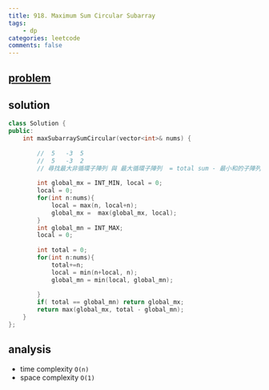 ```yaml
---
title: 918. Maximum Sum Circular Subarray
tags:  
    - dp
categories: leetcode
comments: false
---
```



## [problem](https://leetcode.com/problems/maximum-sum-circular-subarray/)


## solution
```c++
class Solution {
public:
    int maxSubarraySumCircular(vector<int>& nums) {
        
        //  5   -3  5   
        //  5   -3  2   
        // 尋找最大非循環子陣列 與 最大循環子陣列  = total sum - 最小和的子陣列
        
        int global_mx = INT_MIN, local = 0;
        local = 0;
        for(int n:nums){
            local = max(n, local+n);
            global_mx =  max(global_mx, local);
        }
        int global_mn = INT_MAX;
        local = 0;
        
        int total = 0;
        for(int n:nums){
            total+=n;
            local = min(n+local, n);
            global_mn = min(local, global_mn);
            
        }
        if( total == global_mn) return global_mx;
        return max(global_mx, total - global_mn);
    }
};

```

## analysis
- time complexity `O(n)`
- space complexity `O(1)`
